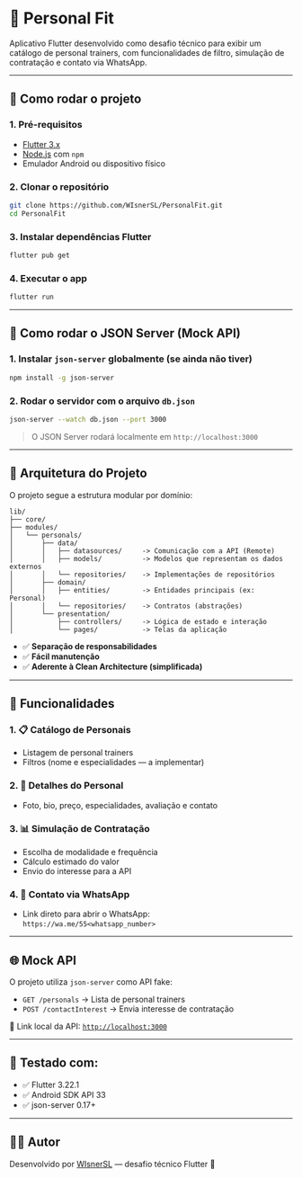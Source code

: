 
# 💪 Personal Fit

Aplicativo Flutter desenvolvido como desafio técnico para exibir um catálogo de personal trainers, com funcionalidades de filtro, simulação de contratação e contato via WhatsApp.

---

## 🚀 Como rodar o projeto

### 1. Pré-requisitos

- [Flutter 3.x](https://flutter.dev/docs/get-started/install)
- [Node.js](https://nodejs.org/) com `npm`
- Emulador Android ou dispositivo físico

### 2. Clonar o repositório

```bash
git clone https://github.com/WIsnerSL/PersonalFit.git
cd PersonalFit
```

### 3. Instalar dependências Flutter

```bash
flutter pub get
```

### 4. Executar o app

```bash
flutter run
```

---

## 🔌 Como rodar o JSON Server (Mock API)

### 1. Instalar `json-server` globalmente (se ainda não tiver)

```bash
npm install -g json-server
```

### 2. Rodar o servidor com o arquivo `db.json`

```bash
json-server --watch db.json --port 3000
```

> O JSON Server rodará localmente em `http://localhost:3000`

---

## 🧱 Arquitetura do Projeto

O projeto segue a estrutura modular por domínio:

```
lib/
├── core/
├── modules/
│   └── personals/
│       ├── data/
│       │   ├── datasources/     -> Comunicação com a API (Remote)
│       │   ├── models/          -> Modelos que representam os dados externos
│       │   └── repositories/    -> Implementações de repositórios
│       ├── domain/
│       │   ├── entities/        -> Entidades principais (ex: Personal)
│       │   └── repositories/    -> Contratos (abstrações)
│       └── presentation/
│           ├── controllers/     -> Lógica de estado e interação
│           └── pages/           -> Telas da aplicação
```

- ✅ **Separação de responsabilidades**
- ✅ **Fácil manutenção**
- ✅ **Aderente à Clean Architecture (simplificada)**

---

## 📱 Funcionalidades

### 1. 📋 Catálogo de Personais
- Listagem de personal trainers
- Filtros (nome e especialidades — a implementar)

### 2. 📄 Detalhes do Personal
- Foto, bio, preço, especialidades, avaliação e contato

### 3. 📊 Simulação de Contratação
- Escolha de modalidade e frequência
- Cálculo estimado do valor
- Envio do interesse para a API

### 4. 💬 Contato via WhatsApp
- Link direto para abrir o WhatsApp:  
  `https://wa.me/55<whatsapp_number>`

---

## 🌐 Mock API

O projeto utiliza `json-server` como API fake:

- `GET /personals` → Lista de personal trainers
- `POST /contactInterest` → Envia interesse de contratação

📎 Link local da API: [`http://localhost:3000`](http://localhost:3000)

---

## 🧪 Testado com:

- ✅ Flutter 3.22.1
- ✅ Android SDK API 33
- ✅ json-server 0.17+

---

## 👨‍💻 Autor

Desenvolvido por [WIsnerSL](https://github.com/WIsnerSL) — desafio técnico Flutter 💙
